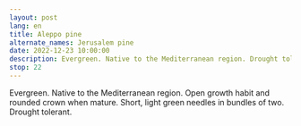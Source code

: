 ```yaml
---
layout: post
lang: en
title: Aleppo pine
alternate_names: Jerusalem pine
date: 2022-12-23 10:00:00
description: Evergreen. Native to the Mediterranean region. Drought tolerant.
stop: 22
---
```

Evergreen. Native to the Mediterranean region. Open growth habit and rounded crown when mature. Short, light green needles in bundles of two. Drought tolerant.